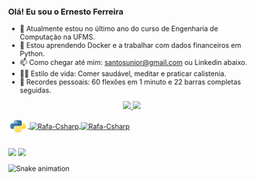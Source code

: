 ### Olá! Eu sou o Ernesto Ferreira


- 🔭 Atualmente estou no último ano do curso de Engenharia de Computação na UFMS.
- 🌱 Estou aprendendo Docker e a trabalhar com dados financeiros em Python.
- 📫 Como chegar até mim: santosunior@gmail.com ou Linkedin abaixo.
- 🤸‍♂️ Estilo de vida: Comer saudável, meditar e praticar calistenia.
- 🥇 Recordes pessoais: 60 flexões em 1 minuto e 22 barras completas seguidas.

<div align="center">
  <a href="https://github.com/ernestojr-7">
  <img height="180em" src="https://github-readme-stats.vercel.app/api?username=ernestojr-7&show_icons=true&theme=dark&include_all_commits=true&count_private=true"/>
  <img height="180em" src="https://github-readme-stats.vercel.app/api/top-langs/?username=ernestojr-7&layout=compact&langs_count=7&theme=dark"/>
</div>
<div style="display: inline_block"><br>
  <img align="center" alt="Rafa-Python" height="30" width="40" src="https://raw.githubusercontent.com/devicons/devicon/master/icons/python/python-original.svg">
  <img align="center" alt="Rafa-Csharp" height="30" width="40" src="https://cdn.jsdelivr.net/gh/devicons/devicon/icons/c/c-original.svg" />
  <img align="center" alt="Rafa-Csharp" height="30" width="40" src="https://cdn.jsdelivr.net/gh/devicons/devicon/icons/cplusplus/cplusplus-original.svg" />

</div>
  
  ##
 
<div> 
</a> 
  <a href = "mailto:santosunior@gmail.com"><img src="https://img.shields.io/badge/-Gmail-%23333?style=for-the-badge&logo=gmail&logoColor=white" target="_blank"></a>
  <a href="https://www.linkedin.com/in/ernesto-ferreira-dos-santos-junior-650ab1229" target="_blank"><img src="https://img.shields.io/badge/-LinkedIn-%230077B5?style=for-the-badge&logo=linkedin&logoColor=white" target="_blank"></a> 
 
  ![Snake animation](https://github.com/ernestojr-7/ernestojr-7/blob/output/github-contribution-grid-snake.svg)
 
</div>
